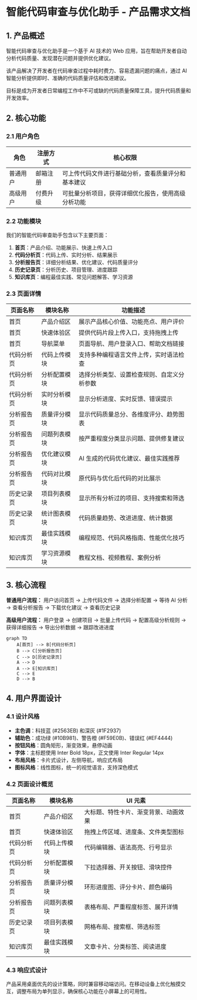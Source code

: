 # 智能代码审查与优化助手 - 产品需求文档

## 1. 产品概述

智能代码审查与优化助手是一个基于 AI 技术的 Web 应用，旨在帮助开发者自动分析代码质量、发现潜在问题并提供优化建议。

该产品解决了开发者在代码审查过程中耗时费力、容易遗漏问题的痛点，通过 AI 智能分析提供即时、准确的代码质量评估和改进建议。

目标是成为开发者日常编程工作中不可或缺的代码质量保障工具，提升代码质量和开发效率。

## 2. 核心功能

### 2.1 用户角色

| 角色 | 注册方式 | 核心权限 |
|------|----------|----------|
| 普通用户 | 邮箱注册 | 可上传代码文件进行基础分析，查看质量评分和基本建议 |
| 高级用户 | 付费升级 | 可批量分析项目，获得详细优化报告，使用高级分析功能 |

### 2.2 功能模块

我们的智能代码审查助手包含以下主要页面：

1. **首页**：产品介绍、功能展示、快速上传入口
2. **代码分析页**：代码上传、实时分析、结果展示
3. **分析报告页**：详细分析结果、优化建议、代码质量评分
4. **历史记录页**：分析历史、项目管理、进度跟踪
5. **知识库页**：编程最佳实践、常见问题解答、学习资源

### 2.3 页面详情

| 页面名称 | 模块名称 | 功能描述 |
|----------|----------|----------|
| 首页 | 产品介绍区 | 展示产品核心价值、功能亮点、用户评价 |
| 首页 | 快速体验区 | 提供代码片段上传入口，支持拖拽上传 |
| 首页 | 导航菜单 | 页面导航、用户登录入口、帮助文档链接 |
| 代码分析页 | 代码上传模块 | 支持多种编程语言文件上传，实时语法检查 |
| 代码分析页 | 分析配置模块 | 选择分析类型、设置检查规则、自定义分析参数 |
| 代码分析页 | 实时分析模块 | 显示分析进度、实时反馈、错误提示 |
| 分析报告页 | 质量评分模块 | 显示代码质量总分、各维度评分、趋势图表 |
| 分析报告页 | 问题列表模块 | 按严重程度分类显示问题、提供修复建议 |
| 分析报告页 | 优化建议模块 | AI 生成的代码优化建议、最佳实践推荐 |
| 分析报告页 | 代码对比模块 | 原代码与优化后代码的对比展示 |
| 历史记录页 | 项目列表模块 | 显示所有分析过的项目、支持搜索和筛选 |
| 历史记录页 | 统计图表模块 | 代码质量趋势、改进进度、统计数据 |
| 知识库页 | 最佳实践模块 | 编程规范、代码风格指南、性能优化技巧 |
| 知识库页 | 学习资源模块 | 教程文档、视频教程、案例分析 |

## 3. 核心流程

**普通用户流程：**
用户访问首页 → 上传代码文件 → 选择分析配置 → 等待 AI 分析 → 查看分析报告 → 下载优化建议 → 查看历史记录

**高级用户流程：**
用户登录 → 创建项目 → 批量上传代码 → 配置高级分析规则 → 获得详细报告 → 导出分析数据 → 跟踪改进进度

```mermaid
graph TD
    A[首页] --> B[代码分析页]
    B --> C[分析报告页]
    C --> D[历史记录页]
    A --> D
    A --> E[知识库页]
    C --> E
    D --> B
```

## 4. 用户界面设计

### 4.1 设计风格

- **主色调**：科技蓝 (#2563EB) 和深灰 (#1F2937)
- **辅助色**：成功绿 (#10B981)、警告橙 (#F59E0B)、错误红 (#EF4444)
- **按钮风格**：圆角矩形，渐变效果，悬停动画
- **字体**：主标题使用 Inter Bold 18px，正文使用 Inter Regular 14px
- **布局风格**：卡片式设计，左侧导航，响应式布局
- **图标风格**：线性图标，统一的视觉语言，支持深色模式

### 4.2 页面设计概览

| 页面名称 | 模块名称 | UI 元素 |
|----------|----------|----------|
| 首页 | 产品介绍区 | 大标题、特性卡片、渐变背景、动画效果 |
| 首页 | 快速体验区 | 拖拽上传区域、进度条、文件类型图标 |
| 代码分析页 | 代码上传模块 | 代码编辑器、语法高亮、行号显示 |
| 代码分析页 | 分析配置模块 | 下拉选择器、开关按钮、滑块控件 |
| 分析报告页 | 质量评分模块 | 环形进度图、评分卡片、颜色编码 |
| 分析报告页 | 问题列表模块 | 表格布局、严重程度标签、展开详情 |
| 历史记录页 | 项目列表模块 | 网格布局、搜索框、筛选标签 |
| 知识库页 | 最佳实践模块 | 文章卡片、分类标签、阅读进度 |

### 4.3 响应式设计

产品采用桌面优先的设计策略，同时兼容移动端访问。在移动设备上优化触摸交互，调整布局为单列显示，确保核心功能在小屏幕上的可用性。